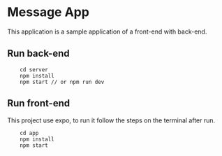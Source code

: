 # Message App

This application is a sample application of a front-end with back-end.

## Run back-end

```
    cd server
    npm install
    npm start // or npm run dev
```

## Run front-end

This project use expo, to run it follow the steps on the terminal after run.

```
    cd app
    npm install
    npm start
```